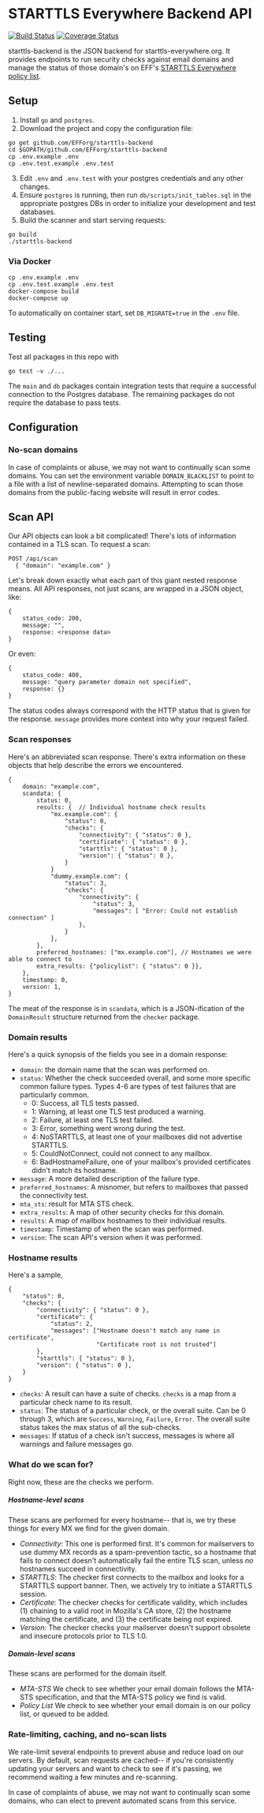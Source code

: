 # STARTTLS Everywhere Backend API

[![Build Status](https://travis-ci.com/EFForg/starttls-backend.svg?branch=master)](https://travis-ci.org/EFForg/starttls-backend)
[![Coverage Status](https://coveralls.io/repos/github/EFForg/starttls-backend/badge.svg?branch=master)](https://coveralls.io/github/EFForg/starttls-backend?branch=master)

starttls-backend is the JSON backend for starttls-everywhere.org. It provides endpoints to run security checks against email domains and manage the status of those domain's on EFF's [STARTTLS Everywhere policy list](https://github.com/EFForg/starttls-everywhere).

## Setup
1. Install `go` and `postgres`.
2. Download the project and copy the configuration file:
```
go get github.com/EFForg/starttls-backend
cd $GOPATH/github.com/EFForg/starttls-backend
cp .env.example .env
cp .env.test.example .env.test
```
3. Edit `.env` and `.env.test` with your postgres credentials and any other changes.
4. Ensure `postgres` is running, then run `db/scripts/init_tables.sql` in the appropriate postgres DBs in order to initialize your development and test databases.
5. Build the scanner and start serving requests:
```
go build
./starttls-backend
```

### Via Docker
```
cp .env.example .env
cp .env.test.example .env.test
docker-compose build
docker-compose up
```

To automatically on container start, set `DB_MIGRATE=true` in the `.env` file.

## Testing

Test all packages in this repo with
```
go test -v ./...
```

The `main` and `db` packages contain integration tests that require a successful connection to the Postgres database. The remaining packages do not require the database to pass tests.

## Configuration

### No-scan domains
In case of complaints or abuse, we may not want to continually scan some domains. You can set the environment variable `DOMAIN_BLACKLIST` to point to a file with a list of newline-separated domains. Attempting to scan those domains from the public-facing website will result in error codes.

## Scan API

Our API objects can look a bit complicated! There's lots of information contained in a TLS scan.
To request a scan:
```
POST /api/scan
  { "domain": "example.com" }
```

Let's break down exactly what each part of this giant nested response means. All API responses, not just scans, are wrapped in a JSON object, like:
```
{
    status_code: 200,
    message: "",
    response: <response data>
}
```
Or even:
```
{
    status_code: 400,
    message: "query parameter domain not specified",
    response: {}
}
```
The status codes always correspond with the HTTP status that is given for the response. `message` provides more context into why your request failed.

### Scan responses

Here's an abbreviated scan response. There's extra information on these objects that help
describe the errors we encountered.
```
{
    domain: "example.com",
    scandata: {
        status: 0,
        results: {  // Individual hostname check results
            "mx.example.com": {
                "status": 0,
                "checks": {
                    "connectivity": { "status": 0 },
                    "certificate": { "status": 0 },
                    "starttls": { "status": 0 },
                    "version": { "status": 0 },
                }
            }
            "dummy.example.com": {
                "status": 3,
                "checks": {
                    "connectivity": {
                        "status": 3,
                        "messages": [ "Error: Could not establish connection" ]
                    },
                }
            },
        },
        preferred_hostnames: ["mx.example.com"], // Hostnames we were able to connect to
        extra_results: {"policylist": { "status": 0 }},
    },
    timestamp: 0,
    version: 1,
}
```

The meat of the response is in `scandata`, which is a JSON-ification of the `DomainResult` structure returned from the `checker` package.

### Domain results

Here's a quick synopsis of the fields you see in a domain response:

 - `domain`: the domain name that the scan was performed on.
 - `status`: Whether the check succeeded overall, and some more specific common failure types. Types 4-6 are types of test failures that are particularly common.
    - 0: Success, all TLS tests passed.
    - 1: Warning, at least one TLS test produced a warning.
    - 2: Failure, at least one TLS test failed.
    - 3: Error, something went wrong during the test.
    - 4: NoSTARTTLS, at least one of your mailboxes did not advertise STARTTLS.
    - 5: CouldNotConnect, could not connect to any mailbox.
    - 6: BadHostnameFailure, one of your mailbox's provided certificates didn't match its hostname.
 - `message`: A more detailed description of the failure type.
 - `preferred_hostnames`: A misnomer, but refers to mailboxes that passed the connectivity test.
 - `mta_sts`: result for MTA STS check.
 - `extra_results`: A map of other security checks for this domain.
 - `results`: A map of mailbox hostnames to their individual results.
 - `timestamp`: Timestamp of when the scan was performed.
 - `version`: The scan API's version when it was performed.

### Hostname results

Here's a sample, 
```
{
    "status": 0,
    "checks": {
        "connectivity": { "status": 0 },
        "certificate": {
            "status": 2,
            "messages": ["Hostname doesn't match any name in certificate",
                         "Certificate root is not trusted"]
        },
        "starttls": { "status": 0 },
        "version": { "status": 0 },
    }
}
```

 - `checks`: A result can have a suite of checks. `checks` is a map from a particular check name to its result.
 - `status`: The status of a particular check, or the overall suite. Can be 0 through 3, which are `Success`, `Warning`, `Failure`, `Error`. The overall suite status takes the max status of all the sub-checks.
 - `messages`: If status of a check isn't success, messages is where all warnings and failure messages go.

### What do we scan for?

Right now, these are the checks we perform.

##### Hostname-level scans
These scans are performed for every hostname-- that is, we try these things for every MX we find for the given domain.

 * *Connectivity*: This one is performed first. It's common for mailservers to use dummy MX records as a spam-prevention tactic, so a hostname that fails to connect doesn't automatically fail the entire TLS scan, unless *no* hostnames succeed in connectivity.
 * *STARTTLS*: The checker first connects to the mailbox and looks for a STARTTLS support banner. Then, we actively try to initiate a STARTTLS session.
 * *Certificate*: The checker checks for certificate validity, which includes (1) chaining to a valid root in Mozilla's CA store, (2) the hostname matching the certificate, and (3) the certificate being not expired.
 * *Version*: The checker checks your mailserver doesn't support obsolete and insecure protocols prior to TLS 1.0.

##### Domain-level scans
These scans are performed for the domain itself.

 * *MTA-STS* We check to see whether your email domain follows the MTA-STS specification, and that the MTA-STS policy we find is valid.
 * *Policy List* We check to see whether your email domain is on our policy list, or queued to be added.

### Rate-limiting, caching, and no-scan lists

We rate-limit several endpoints to prevent abuse and reduce load on our servers. By default, scan requests are cached-- if you're consistently updating your servers and want to check to see if it's passing, we recommend waiting a few minutes and re-scanning.

In case of complaints of abuse, we may not want to continually scan some domains, who can elect to prevent automated scans from this service.
